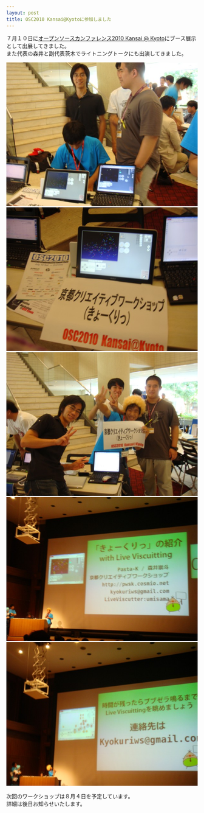 ```yaml
---
layout: post
title: OSC2010 Kansai@Kyotoに参加しました
---
```


７月１０日に[オープンソースカンファレンス2010 Kansai @ Kyoto](http://www.ospn.jp/osc2010-kyoto/)にブース展示として出展してきました。  
また代表の森井と副代表茨木でライトニングトークにも出演してきました。  

<div class="gallery">
	<a href="/images/blogs/osc-kyoto-2010/DSC03161.jpg"><img src="/images/blogs/osc-kyoto-2010/DSC03161.jpg" alt=""></a>
	<a href="/images/blogs/osc-kyoto-2010/DSC03163.jpg"><img src="/images/blogs/osc-kyoto-2010/DSC03163.jpg" alt=""></a>
	<a href="/images/blogs/osc-kyoto-2010/DSC03164.jpg"><img src="/images/blogs/osc-kyoto-2010/DSC03164.jpg" alt=""></a>
	<a href="/images/blogs/osc-kyoto-2010/DSC03177.jpg"><img src="/images/blogs/osc-kyoto-2010/DSC03177.jpg" alt=""></a>
	<a href="/images/blogs/osc-kyoto-2010/DSC03185.jpg"><img src="/images/blogs/osc-kyoto-2010/DSC03185.jpg" alt=""></a>
</div>

次回のワークショップは８月４日を予定しています。  
詳細は後日お知らせいたします。  
